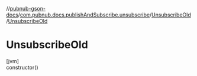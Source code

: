 //[pubnub-gson-docs](../../../index.md)/[com.pubnub.docs.publishAndSubscribe.unsubscribe](../index.md)/[UnsubscribeOld](index.md)/[UnsubscribeOld](-unsubscribe-old.md)

# UnsubscribeOld

[jvm]\
constructor()
